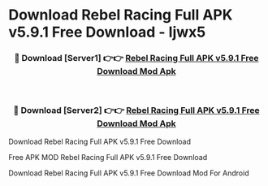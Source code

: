 # Download Rebel Racing Full APK v5.9.1 Free Download - ljwx5



<div align="center">
<h3>🔴 Download [Server1] 👉👉 <a href="https://momento.my/?title=Rebel_Racing_Full_APK_v5.9.1_Free_Download">Rebel Racing Full APK v5.9.1 Free Download Mod Apk</a></h3><br>

<h3>🔴 Download [Server2] 👉👉 <a href="https://momento.my/?title=Rebel_Racing_Full_APK_v5.9.1_Free_Download">Rebel Racing Full APK v5.9.1 Free Download Mod Apk</a></h3>
</div>



Download Rebel Racing Full APK v5.9.1 Free Download 

Free APK MOD Rebel Racing Full APK v5.9.1 Free Download 

Download Rebel Racing Full APK v5.9.1 Free Download Mod For Android
